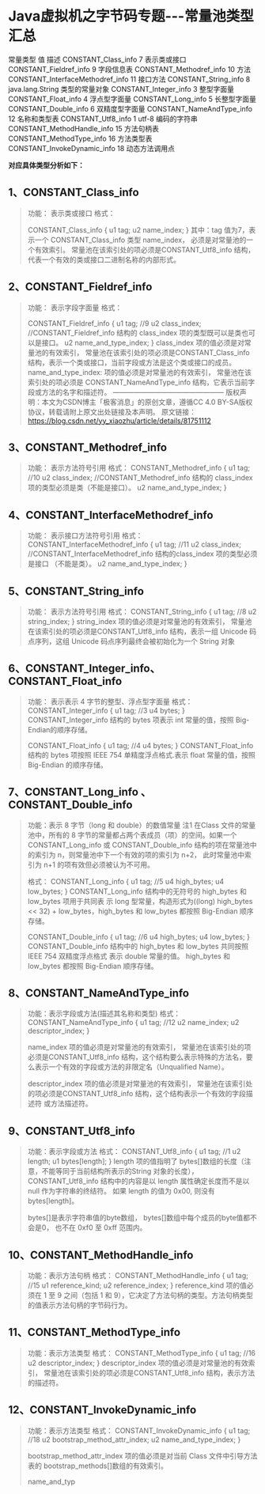 # Java虚拟机之字节码专题---常量池类型汇总

常量类型	值	描述
CONSTANT_Class_info	7	表示类或接口
CONSTANT_Fieldref_info	9	字段信息表
CONSTANT_Methodref_info	10	方法
CONSTANT_InterfaceMethodref_info	11	接口方法
CONSTANT_String_info	8	java.lang.String 类型的常量对象
CONSTANT_Integer_info	3	整型字面量
CONSTANT_Float_info	4	浮点型字面量
CONSTANT_Long_info	5	长整型字面量
CONSTANT_Double_info	6	双精度型字面量
CONSTANT_NameAndType_info	12	名称和类型表
CONSTANT_Utf8_info	1	utf-8 编码的字符串
CONSTANT_MethodHandle_info	15	方法句柄表
CONSTANT_MethodType_info	16	方法类型表
CONSTANT_InvokeDynamic_info	18	动态方法调用点

**对应具体类型分析如下：** 

## 1、CONSTANT_Class_info

> 功能： 表示类或接口
> 格式：
>
> CONSTANT_Class_info {
>     u1 tag;
>     u2 name_index;
> }
> 其中：tag 值为7，表示一个 CONSTANT_Class_info 类型
> name_index， 必须是对常量池的一个有效索引。 常量池在该索引处的项必须是CONSTANT_Utf8_info 结构， 代表一个有效的类或接口二进制名称的内部形式。

## 2、CONSTANT_Fieldref_info

> 功能： 表示字段字面量
> 格式：
>
> CONSTANT_Fieldref_info {
>     u1 tag;     //9
>     u2 class_index; //CONSTANT_Fieldref_info 结构的 class_index 项的类型既可以是类也可以是接口。
>     u2 name_and_type_index;
> }
> class_index 项的值必须是对常量池的有效索引， 常量池在该索引处的项必须是CONSTANT_Class_info 结构，表示一个类或接口，当前字段或方法是这个类或接口的成员。
> name_and_type_index: 项的值必须是对常量池的有效索引， 常量池在该索引处的项必须是 CONSTANT_NameAndType_info 结构，它表示当前字段或方法的名字和描述符。
> ————————————————
> 版权声明：本文为CSDN博主「极客消息」的原创文章，遵循CC 4.0 BY-SA版权协议，转载请附上原文出处链接及本声明。
> 原文链接：https://blog.csdn.net/yy_xiaozhu/article/details/81751112

## 3、CONSTANT_Methodref_info

> 功能： 表示方法符号引用
> 格式：
> CONSTANT_Methodref_info {
>     u1 tag;   //10
>     u2 class_index; //CONSTANT_Methodref_info 结构的 class_index 项的类型必须是类（不能是接口）。
>     u2 name_and_type_index;
> }

## 4、CONSTANT_InterfaceMethodref_info

> 功能： 表示接口方法符号引用
> 格式：
> CONSTANT_InterfaceMethodref_info {
>     u1 tag;    //11
>     u2 class_index; //CONSTANT_InterfaceMethodref_info 结构的class_index 项的类型必须是接口
> （不能是类）。 
>     u2 name_and_type_index;
> }

## 5、CONSTANT_String_info

> 功能： 表示方法符号引用
> 格式：
> CONSTANT_String_info {
>     u1 tag;    //8
>     u2 string_index;
> }
> string_index 项的值必须是对常量池的有效索引， 常量池在该索引处的项必须是CONSTANT_Utf8_info 结构，表示一组 Unicode 码点序列，这组 Unicode 码点序列最终会被初始化为一个 String 对象

## 6、CONSTANT_Integer_info、CONSTANT_Float_info

> 功能： 表示表示 4 字节的整型、浮点型字面量
> 格式：
> CONSTANT_Integer_info {
>     u1 tag;  //3
>     u4 bytes; 
> }
> CONSTANT_Integer_info 结构的 bytes 项表示 int 常量的值，按照 Big-Endian的顺序存储。
>
> CONSTANT_Float_info {
>     u1 tag;  //4
>     u4 bytes;
> }
> CONSTANT_Float_info 结构的 bytes 项按照 IEEE 754 单精度浮点格式.表示 float 常量的值，按照 Big-Endian 的顺序存储。

## 7、CONSTANT_Long_info 、CONSTANT_Double_info

> 功能：表示 8 字节（long 和 double）的数值常量
> 注1
>     在Class 文件的常量池中，所有的 8 字节的常量都占两个表成员（项）的空间。如果一个 CONSTANT_Long_info 或 CONSTANT_Double_info 结构的项在常量池中的索引为 n，则常量池中下一个有效的项的索引为 n+2， 此时常量池中索引为 n+1 的项有效但必须被认为不可用。
>
> 格式：
> CONSTANT_Long_info {
>     u1 tag;   //5
>     u4 high_bytes;
>     u4 low_bytes;
> }
> CONSTANT_Long_info 结构中的无符号的 high_bytes 和 low_bytes 项用于共同表
> 示 long 型常量，构造形式为((long) high_bytes << 32) + low_bytes，high_bytes 和 low_bytes 都按照 Big-Endian 顺序存储。
>
> CONSTANT_Double_info {
>     u1 tag;   //6
>     u4 high_bytes;
>     u4 low_bytes;
> }
> CONSTANT_Double_info 结构中的 high_bytes 和 low_bytes 共同按照 IEEE 754
> 双精度浮点格式 表示 double 常量的值。 high_bytes 和 low_bytes 都按照 Big-Endian 顺序存储。

## 8、CONSTANT_NameAndType_info

> 功能：表示字段或方法(描述其名称和类型)
> 格式：
> CONSTANT_NameAndType_info {
>     u1 tag;  //12
>     u2 name_index;
>     u2 descriptor_index;
> }
>
> name_index 项的值必须是对常量池的有效索引， 常量池在该索引处的项必须是CONSTANT_Utf8_info 结构，这个结构要么表示特殊的方法名<init>，要么表示一个有效的字段或方法的非限定名（Unqualified Name）。
>
> descriptor_index 项的值必须是对常量池的有效索引， 常量池在该索引处的项必须是CONSTANT_Utf8_info 结构，这个结构表示一个有效的字段描述符 或方法描述符。

## 9、CONSTANT_Utf8_info

> 功能：表示字段或方法
> 格式：
> CONSTANT_Utf8_info {
>     u1 tag;  //1
>     u2 length;
>     u1 bytes[length];
> }
> length 项的值指明了 bytes[]数组的长度（注意，不能等同于当前结构所表示的String 对象的长度）， CONSTANT_Utf8_info 结构中的内容是以 length 属性确定长度而不是以 null 作为字符串的终结符。
> 如果 length 的值为 0x00, 则没有 bytes[length]。
>
> bytes[]是表示字符串值的byte数组， bytes[]数组中每个成员的byte值都不会是0，
> 也不在 0xf0 至 0xff 范围内。

## 10、CONSTANT_MethodHandle_info

> 功能：表示方法句柄
> 格式：
> CONSTANT_MethodHandle_info {
>     u1 tag;  //15
>     u1 reference_kind;
>     u2 reference_index;
> }
> reference_kind 项的值必须在 1 至 9 之间（包括 1 和 9），它决定了方法句柄的类型。方法句柄类型的值表示方法句柄的字节码行为。

## 11、CONSTANT_MethodType_info

> 功能：表示方法类型
> 格式：
> CONSTANT_MethodType_info {
>     u1 tag;   //16
>     u2 descriptor_index;
> }
> descriptor_index 项的值必须是对常量池的有效索引， 常量池在该索引处的项必须是CONSTANT_Utf8_info 结构，表示方法的描述符。

## 12、CONSTANT_InvokeDynamic_info

> 功能：表示方法类型
> 格式：
> CONSTANT_InvokeDynamic_info {
>     u1 tag;  //18
>     u2 bootstrap_method_attr_index;
>     u2 name_and_type_index;
> }
>
> bootstrap_method_attr_index  项的值必须是对当前 Class 文件中引导方法表的 bootstrap_methods[]数组的有效索引。
>
> name_and_typ